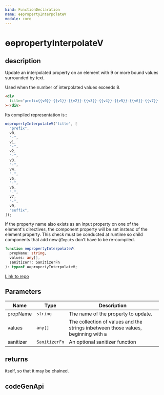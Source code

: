 ```yaml
---
kind: FunctionDeclaration
name: ɵɵpropertyInterpolateV
module: core
---
```


# ɵɵpropertyInterpolateV

## description

Update an interpolated property on an element with 9 or more bound values surrounded by text.

Used when the number of interpolated values exceeds 8.

```html
<div
  title="prefix{{v0}}-{{v1}}-{{v2}}-{{v3}}-{{v4}}-{{v5}}-{{v6}}-{{v7}}-{{v8}}-{{v9}}suffix"
></div>
```

Its compiled representation is::

```ts
ɵɵpropertyInterpolateV("title", [
  "prefix",
  v0,
  "-",
  v1,
  "-",
  v2,
  "-",
  v3,
  "-",
  v4,
  "-",
  v5,
  "-",
  v6,
  "-",
  v7,
  "-",
  v9,
  "suffix",
]);
```

If the property name also exists as an input property on one of the element's directives,
the component property will be set instead of the element property. This check must
be conducted at runtime so child components that add new `@Inputs` don't have to be re-compiled.

```ts
function ɵɵpropertyInterpolateV(
  propName: string,
  values: any[],
  sanitizer?: SanitizerFn
): typeof ɵɵpropertyInterpolateV;
```

[Link to repo](https://github.com/timdeschryver/angular/blob/master/packages/core/src/render3/instructions/property_interpolation.ts#L515-L535)

## Parameters

| Name      | Type          | Description                                                                       |
| --------- | ------------- | --------------------------------------------------------------------------------- |
| propName  | `string`      | The name of the property to update.                                               |
| values    | `any[]`       | The collection of values and the strings inbetween those values, beginning with a |
| sanitizer | `SanitizerFn` | An optional sanitizer function                                                    |

## returns

itself, so that it may be chained.

## codeGenApi

